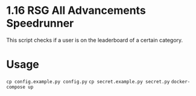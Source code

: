 # 1.16 RSG All Advancements Speedrunner

This script checks if a user is on the leaderboard of a certain category. 

# Usage
`cp config.example.py config.py`
`cp secret.example.py secret.py`
`docker-compose up`
